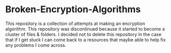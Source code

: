 # Broken-Encryption-Algorithms
  This repository is a collection of attempts at making an encryption algorithm. This repository was discontinued because it started to become a cluster of files & folders. I decided not to delete this repository in the case that if I get stuck I can come back to a resources that maybe able to help fix any problems I come across.
